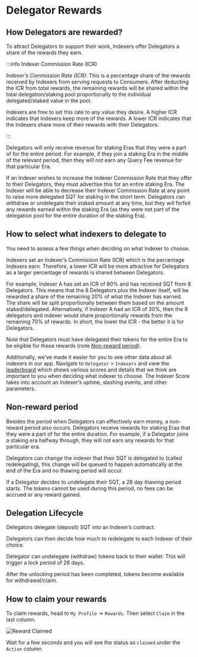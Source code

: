 # Delegator Rewards

## How Delegators are rewarded?

To attract Delegators to support their work, Indexers offer Delegators a share of the rewards they earn.

:::info Indexer Commission Rate (ICR)

_Indexer’s Commission Rate (ICR)_: This is a percentage share of the rewards received by Indexers from serving requests to Consumers. After deducting the ICR from total rewards, the remaining rewards will be shared within the total delegation/staking pool proportionally to the individual delegated/staked value in the pool.

Indexers are free to set this rate to any value they desire. A higher ICR indicates that Indexers keep more of the rewards. A lower ICR indicates that the Indexers share more of their rewards with their Delegators.

:::

Delegators will only receive revenue for staking Eras that they were a part of for the entire period. For example, if they join a staking Era in the middle of the relevant period, then they will not earn any Query Fee revenue for that particular Era.

If an Indexer wishes to increase the Indexer Commission Rate that they offer to their Delegators, they must advertise this for an entire staking Era. The Indexer will be able to decrease their Indexer Commission Rate at any point to raise more delegated SQT for staking in the short term. Delegators can withdraw or undelegate their staked amount at any time, but they will forfeit any rewards earned within the staking Era (as they were not part of the delegation pool for the entire duration of the staking Era).

## How to select what indexers to delegate to

You need to assess a few things when deciding on what Indexer to choose.

Indexers set an Indexer’s Commission Rate (ICR) which is the percentage Indexers earn. Therefore, a lower ICR will be more attractive for Delegators as a larger percentage of rewards is shared between Delegators.

For example, Indexer A has set an ICR of 80% and has received SQT from 8 Delegators. This means that the 8 Delegators plus the Indexer itself, will be rewarded a share of the remaining 20% of what the Indexer has earned. The share will be split proportionally between them based on the amount staked/delegated. Alternatively, if Indexer A had an ICR of 30%, then the 8 delegators and indexer would share proportionally rewards from the remaining 70% of rewards. In short, the lower the ICR - the better it is for Delegators.

Note that Delegators must have delegated their tokens for the entire Era to be eligible for these rewards (note [Non-reward period](#non-reward-period)).

Additionally, we've made it easier for you to see other data about all indexers in our app. Navigate to `Delegator` > `Indexers` and view the [leaderboard](https://kepler.subquery.network/delegator/indexers/top) which shows various scores and details that we think are important to you when deciding what indexer to choose. The Indexer Score takes into account an Indexer’s uptime, slashing events, and other parameters.

## Non-reward period

Besides the period when Delegators can effectively earn money, a non-reward period also occurs. Delegators receive rewards for staking Eras that they were a part of for the entire duration. For example, if a Delegator joins a staking era halfway through, they will not earn any rewards for that particular era.

Delegators can change the indexer that their SQT is delegated to (called redelegating), this change will be queued to happen automatically at the end of the Era and no thawing period will occur.

If a Delegator decides to undelegate their SQT, a 28 day thawing period starts. The tokens cannot be used during this period, no fees can be accrued or any reward gained.

## Delegation Lifecycle

Delegators delegate (deposit) SQT into an Indexer’s contract.

Delegators can then decide how much to redelegate to each Indexer of their choice.

Delegator can undelegate (withdraw) tokens back to their wallet. This will trigger a lock period of 28 days.

After the unlocking period has been completed, tokens become available for withdrawal/claim.

## How to claim your rewards

To claim rewards, head to `My Profile` -> `Rewards`. Then select `Claim` in the last column.

![Reward Claimed](/assets/img/network/profile_rewards.png)

Wait for a few seconds and you will see the status as `claimed` under the `Action` column.
